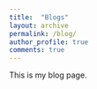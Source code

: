 ```yaml
---
title:  "Blogs"
layout: archive
permalink: /blog/
author_profile: true
comments: true
---
```


This is my blog page.


